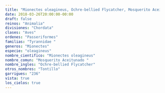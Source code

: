 ```yaml
---
title: "Mionectes oleagineus, Ochre-bellied Flycatcher, Mosquerito Aceitunado "
date: 2018-03-26T20:00:00-00:00
draft: false
reinos: "Animalia"
divisiones: "Chordata"
clases: "Aves"
ordenes: "Passeriformes"
familias: "Tyrannidae "
generos: "Mionectes"
especie: "oleagineus"
nombre_cientifico: "Mionectes oleagineus"
nombre_comun: "Mosquerito Aceitunado "
nombre_ingles: "Ochre-bellied Flycatcher"
otros_nombres: "Tontillo"
garrigues: "236"
vista: true
los_cielos: true
---
```

